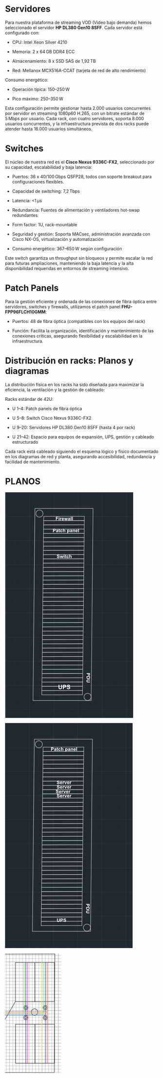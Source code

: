 # Servidores
Para nuestra plataforma de streaming VOD (Video bajo demanda) hemos seleccionado el servidor **HP DL380 Gen10 8SFF**. Cada servidor está configurado con:

- CPU: Intel Xeon Silver 4210

- Memoria: 2 x 64 GB DDR4 ECC

- Almacenamiento: 8 x SSD SAS de 1,92 TB

- Red: Mellanox MCX516A-CCAT (tarjeta de red de alto rendimiento)

Consumo energético:

- Operación típica: 150–250 W

- Pico máximo: 250–350 W

Esta configuración permite gestionar hasta 2.000 usuarios concurrentes por servidor en streaming 1080p60 H.265, con un bitrate estándar de 5 Mbps por usuario. Cada rack, con cuatro servidores, soporta 8.000 usuarios concurrentes, y la infraestructura prevista de dos racks puede atender hasta 16.000 usuarios simultáneos.



# Switches 
El núcleo de nuestra red es el **Cisco Nexus 9336C-FX2**, seleccionado por su capacidad, escalabilidad y baja latencia:

- Puertos: 36 x 40/100 Gbps QSFP28, todos con soporte breakout para configuraciones flexibles.

- Capacidad de switching: 7,2 Tbps

- Latencia: <1 μs

- Redundancia: Fuentes de alimentación y ventiladores hot-swap redundantes

- Form factor: 1U, rack-mountable

- Seguridad y gestión: Soporta MACsec, administración avanzada con Cisco NX-OS, virtualización y automatización

- Consumo energético: 367–650 W según configuración

Este switch garantiza un throughput sin bloqueos y permite escalar la red para futuras ampliaciones, manteniendo la baja latencia y la alta disponibilidad requeridas en entornos de streaming intensivo.

# Patch Panels

Para la gestión eficiente y ordenada de las conexiones de fibra óptica entre servidores, switches y firewalls, utilizamos el patch panel **FHU-FPP96FLCH10GMM**:

- Puertos: 48 de fibra óptica (compatibles con los equipos del rack)

- Función: Facilita la organización, identificación y mantenimiento de las conexiones críticas, asegurando flexibilidad y escalabilidad en la infraestructura.


# Distribución en racks: Planos y diagramas
La distribución física en los racks ha sido diseñada para maximizar la eficiencia, la ventilación y la gestión de cableado:

Racks estándar de 42U:

- U 1–4: Patch panels de fibra óptica

- U 5–8: Switch Cisco Nexus 9336C-FX2

- U 9–20: Servidores HP DL380 Gen10 8SFF (hasta 4 por rack)

- U 21–42: Espacio para equipos de expansión, UPS, gestión y cableado estructurado

Cada rack está cableado siguiendo el esquema lógico y físico documentado en los diagramas de red y planta, asegurando accesibilidad, redundancia y facilidad de mantenimiento.

# PLANOS

![PLANOS](./imagenes/Planos/RC.png)

![PLANOS](./imagenes/Planos/RS.png)

![PLANOS](./imagenes/Planos/Cableado_RACK.png)